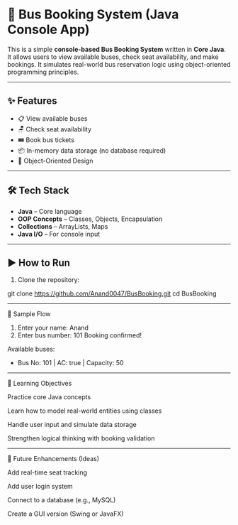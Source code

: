 # 🚌 Bus Booking System (Java Console App)

This is a simple **console-based Bus Booking System** written in **Core Java**. It allows users to view available buses, check seat availability, and make bookings. It simulates real-world bus reservation logic using object-oriented programming principles.

---

## ✨ Features

- 📋 View available buses
- 🪑 Check seat availability
- 🎟️ Book bus tickets
- 📦 In-memory data storage (no database required)
- 🧠 Object-Oriented Design

---

## 🛠 Tech Stack

- **Java** – Core language
- **OOP Concepts** – Classes, Objects, Encapsulation
- **Collections** – ArrayLists, Maps
- **Java I/O** – For console input

---

## ▶️ How to Run

1. Clone the repository:

git clone https://github.com/Anand0047/BusBooking.git
cd BusBooking


---

📘 Sample Flow

1. Enter your name: Anand
2. Enter bus number: 101
Booking confirmed!

Available buses:
- Bus No: 101 | AC: true | Capacity: 50


---

🧠 Learning Objectives

Practice core Java concepts

Learn how to model real-world entities using classes

Handle user input and simulate data storage

Strengthen logical thinking with booking validation


---

🚀 Future Enhancements (Ideas)

Add real-time seat tracking

Add user login system

Connect to a database (e.g., MySQL)

Create a GUI version (Swing or JavaFX)



